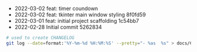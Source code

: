 - 2022-03-02  feat: timer coundown
- 2022-03-02  feat: tkinter main window styling 8f0fd59
- 2022-03-01  feat: initial project scaffolding 1c54bb7
- 2022-02-28  Initial commit 5262834

```bash
# used to create CHANGELOG
git log --date=format:'%Y-%m-%d %H:%M:%S' --pretty="- %as  %s" > docs/CHANGELOG.md
```
